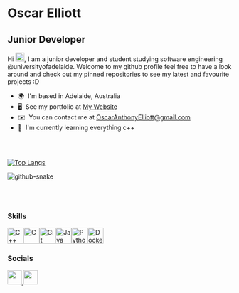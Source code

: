 Oscar Elliott
=====================================================================================================================================

Junior Developer
----------------

Hi <img src="https://user-images.githubusercontent.com/18350557/176309783-0785949b-9127-417c-8b55-ab5a4333674e.gif" width="20">,
I am a junior developer and student studying software engineering @universityofadelaide. Welcome to my github profile feel free to have a look around and check out my pinned repositories to see my latest and favourite projects :D

* 🌍  I'm based in Adelaide, Australia
* 🖥️  See my portfolio at [My Website](http://oscarelliott.github.io/)
* ✉️  You can contact me at [OscarAnthonyElliott@gmail.com](mailto:OscarAnthonyElliott@gmail.com)
* 🧠  I'm currently learning everything c++

<br><br>

[![Top Langs](https://github-readme-stats.vercel.app/api/top-langs/?username=OscarElliott&layout=compact&size_weight=0&count_weight=1&theme=gotham&border_color=2ba888)](https://github.com/OscarElliott/github-readme-stats)

<picture>
  <source media="(prefers-color-scheme: dark)" srcset="https://github.com/OscarElliott/OscarElliott/blob/output/github-contribution-grid-snake-dark.svg" />
  <source media="(prefers-color-scheme: light)" srcset="https://github.com/OscarElliott/OscarElliott/blob/output/github-contribution-grid-snake.svg" />
  <img alt="github-snake" src="github-snake.svg" />
</picture>

<br><br>


### Skills


<p align="left">
<a href="https://docs.microsoft.com/en-us/cpp/?view=msvc-170" target="_blank" rel="noreferrer"><img src="https://raw.githubusercontent.com/danielcranney/readme-generator/main/public/icons/skills/cplusplus-colored.svg" width="36" height="36" alt="C++" /></a><a href="https://docs.microsoft.com/en-us/cpp/?view=msvc-170" target="_blank" rel="noreferrer"><img src="https://raw.githubusercontent.com/danielcranney/readme-generator/main/public/icons/skills/c-colored.svg" width="36" height="36" alt="C" /></a><a href="https://git-scm.com/" target="_blank" rel="noreferrer"><img src="https://raw.githubusercontent.com/danielcranney/readme-generator/main/public/icons/skills/git-colored.svg" width="36" height="36" alt="Git" /></a><a href="https://www.oracle.com/java/" target="_blank" rel="noreferrer"><img src="https://raw.githubusercontent.com/danielcranney/readme-generator/main/public/icons/skills/java-colored.svg" width="36" height="36" alt="Java" /></a><a href="https://www.python.org/" target="_blank" rel="noreferrer"><img src="https://raw.githubusercontent.com/danielcranney/readme-generator/main/public/icons/skills/python-colored.svg" width="36" height="36" alt="Python" /></a><a href="https://www.docker.com/" target="_blank" rel="noreferrer"><img src="https://raw.githubusercontent.com/danielcranney/readme-generator/main/public/icons/skills/docker-colored.svg" width="36" height="36" alt="Docker" /></a>
</p>


### Socials

<p align="left"> <a href="https://www.github.com/OscarElliott" target="_blank" rel="noreferrer"> <picture> <source media="(prefers-color-scheme: dark)" srcset="https://raw.githubusercontent.com/danielcranney/readme-generator/main/public/icons/socials/github-dark.svg" /> <source media="(prefers-color-scheme: light)" srcset="https://raw.githubusercontent.com/danielcranney/readme-generator/main/public/icons/socials/github.svg" /> <img src="https://raw.githubusercontent.com/danielcranney/readme-generator/main/public/icons/socials/github.svg" width="32" height="32" /> </picture> </a> <a href="https://www.linkedin.com/in/oscar-elliott-078984283/" target="_blank" rel="noreferrer"> <picture> <source media="(prefers-color-scheme: dark)" srcset="https://raw.githubusercontent.com/danielcranney/readme-generator/main/public/icons/socials/linkedin-dark.svg" /> <source media="(prefers-color-scheme: light)" srcset="https://raw.githubusercontent.com/danielcranney/readme-generator/main/public/icons/socials/linkedin.svg" /> <img src="https://raw.githubusercontent.com/danielcranney/readme-generator/main/public/icons/socials/linkedin.svg" width="32" height="32" /> </picture> </a></p>
